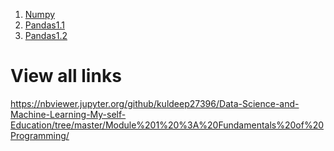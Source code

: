 1. [Numpy](https://nbviewer.jupyter.org/github/kuldeep27396/Data-Science-and-Machine-Learning-My-self-Education/blob/master/Module%201%20%3A%20Fundamentals%20of%20Programming/1_Numpy_array_object.ipynb)
2. [Pandas1.1](https://nbviewer.jupyter.org/github/kuldeep27396/Data-Science-and-Machine-Learning-My-self-Education/blob/master/Module%201%20%3A%20Fundamentals%20of%20Programming/1_introductionpandas.ipynb)
3. [Pandas1.2](https://nbviewer.jupyter.org/github/kuldeep27396/Data-Science-and-Machine-Learning-My-self-Education/blob/master/Module%201%20%3A%20Fundamentals%20of%20Programming/pandas_workshop.ipynb)

# View all links
https://nbviewer.jupyter.org/github/kuldeep27396/Data-Science-and-Machine-Learning-My-self-Education/tree/master/Module%201%20%3A%20Fundamentals%20of%20Programming/
